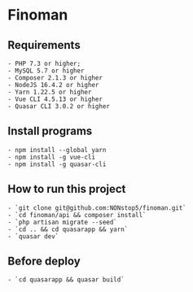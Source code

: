Finoman
==============

Requirements
------------
    - PHP 7.3 or higher;
    - MySQL 5.7 or higher
    - Composer 2.1.3 or higher
    - NodeJS 16.4.2 or higher
    - Yarn 1.22.5 or higher
    - Vue CLI 4.5.13 or higher
    - Quasar CLI 3.0.2 or higher

Install programs
----------------
    - npm install --global yarn
    - npm install -g vue-cli
    - npm install -g quasar-cli

How to run this project
---------------------------
    - `git clone git@github.com:NONstop5/finoman.git`
    - `cd finoman/api && composer install`
    - `php artisan migrate --seed`
    - `cd .. && cd quasarapp && yarn`
    - `quasar dev`
  
Before deploy
-------------
    - `cd quasarapp && quasar build`

